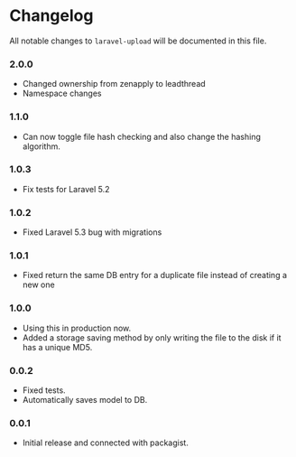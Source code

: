 # Changelog

All notable changes to `laravel-upload` will be documented in this file.

### 2.0.0
- Changed ownership from zenapply to leadthread
- Namespace changes

### 1.1.0
- Can now toggle file hash checking and also change the hashing algorithm.

### 1.0.3
- Fix tests for Laravel 5.2

### 1.0.2
- Fixed Laravel 5.3 bug with migrations

### 1.0.1
- Fixed return the same DB entry for a duplicate file instead of creating a new one

### 1.0.0
- Using this in production now.
- Added a storage saving method by only writing the file to the disk if it has a unique MD5.

### 0.0.2
- Fixed tests.
- Automatically saves model to DB.

### 0.0.1
- Initial release and connected with packagist.

